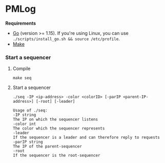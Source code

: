 # PMLog

**Requirements**
- [Go](https://golang.org/) (version >= 1.15). If you're using Linux, you can use `./scripts/install_go.sh && source /etc/profile`.
- [Make](https://www.gnu.org/software/make/)


### Start a sequencer

1. Compile
   ```shell
   make seq
   ```

2. Start a sequencer
   ```shell
   ./seq -IP <ip-address> -color <colorID> [-parIP <parent-IP-address>] [-root] [-leader] 
   ```
   ```text
   Usage of ./seq:
   -IP string
   The IP on which the sequencer listens
   -color int
   The color which the sequencer represents
   -leader
   If the sequencer is a leader and can therefore reply to requests
   -parIP string
   The IP of the parent-sequencer
   -root
   If the sequencer is the root-sequencer
   ```
